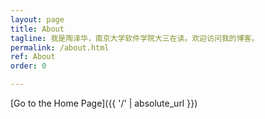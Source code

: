 ```yaml
---
layout: page
title: About
tagline: 我是陶泽华，南京大学软件学院大三在读。欢迎访问我的博客。
permalink: /about.html
ref: About
order: 0

---
```





[Go to the Home Page]({{ '/' | absolute_url }})

